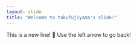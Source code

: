 ```yaml
---
layout: slide
title: "Welcome to takufujiyama's slide!"
---
```

This is a new line! :tada:
Use the left arrow to go back!
